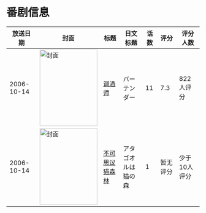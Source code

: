 # 番剧信息

|放送日期|封面|标题|日文标题|话数|评分|评分人数|
|---|---|---|---|---|---|---|
|2006-10-14|<img src="//lain.bgm.tv/pic/cover/c/0f/46/2281_AbC2C.jpg" alt="封面" style="width:150px;height:200px;object-fit:cover;">|[调酒师](https://bangumi.tv/subject/2281)|バーテンダー|11|7.3|822人评分|
|2006-10-14|<img src="//lain.bgm.tv/pic/cover/c/07/eb/112660_ey66x.jpg" alt="封面" style="width:150px;height:200px;object-fit:cover;">|[不可思议猫森林](https://bangumi.tv/subject/112660)|アタゴオルは猫の森|1|暂无评分|少于10人评分|
